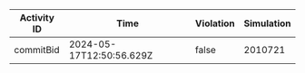 | Activity ID | Time | Violation | Simulation |
| --- | --- | --- | --- |
| commitBid | 2024-05-17T12:50:56.629Z | false | 2010721 |